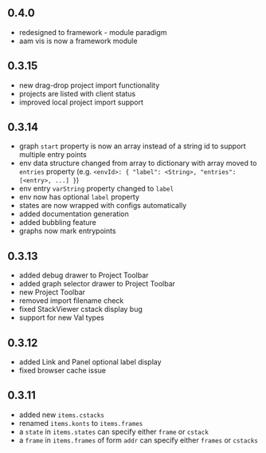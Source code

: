 ## 0.4.0
* redesigned to framework - module paradigm
* aam vis is now a framework module

## 0.3.15
* new drag-drop project import functionality
* projects are listed with client status
* improved local project import support

## 0.3.14
* graph `start` property is now an array instead of a string id to support multiple entry points
* env data structure changed from array to dictionary with array moved to `entries` property
(e.g. `<envId>: { "label": <String>, "entries": [<entry>, ...] }`)
* env entry `varString` property changed to `label`
* env now has optional `label` property
* states are now wrapped with configs automatically
* added documentation generation
* added bubbling feature
* graphs now mark entrypoints

## 0.3.13
* added debug drawer to Project Toolbar
* added graph selector drawer to Project Toolbar
* new Project Toolbar
* removed import filename check
* fixed StackViewer cstack display bug
* support for new Val types

## 0.3.12
* added Link and Panel optional label display
* fixed browser cache issue

## 0.3.11
* added new `items.cstacks`
* renamed `items.konts` to `items.frames`
* a `state` in `items.states` can specify either `frame` or `cstack`
* a `frame` in `items.frames` of form `addr` can specify either `frames` or `cstacks`
